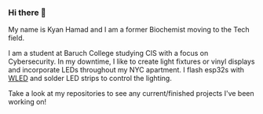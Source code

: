 ### Hi there 👋

My name is Kyan Hamad and I am a former Biochemist moving to the Tech field.

I am a student at Baruch College studying CIS with a focus on Cybersecurity. In my downtime, I like to create light fixtures or vinyl displays and incorporate LEDs throughout my NYC apartment. I flash esp32s with [WLED](https://github.com/Aircoookie/WLED) and solder LED strips to control the lighting.

Take a look at my repositories to see any current/finished projects I've been working on!

<!--
**Kyan-Hamad/Kyan-Hamad** is a ✨ _special_ ✨ repository because its `README.md` (this file) appears on your GitHub profile.

Here are some ideas to get you started:

- 🔭 I’m currently working on ...
- 🌱 I’m currently learning ...
- 👯 I’m looking to collaborate on ...
- 🤔 I’m looking for help with ...
- 💬 Ask me about ...
- 📫 How to reach me: ...
- 😄 Pronouns: ...
- ⚡ Fun fact: ...
-->
